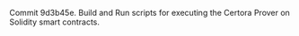 Commit 9d3b45e.                    Build and Run scripts for executing the Certora Prover on Solidity smart contracts.